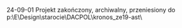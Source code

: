 24-09-01 Projekt zakończony, archiwalny, przeniesiony do p:\E\Design\starocie\DACPOL\kronos_ze19-ast\
